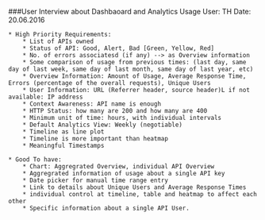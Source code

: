 ###User Interview about Dashbaoard and Analytics Usage
    User: TH
    Date: 20.06.2016

    * High Priority Requirements:
        * List of APIs owned
        * Status of API: Good, Alert, Bad [Green, Yellow, Red]
        * No. of errors associatesd (if any) --> as Overview information
        * Some comparison of usage from previous times: (last day, same day of last week, same day of last month, same day of last year, etc)
        * Overview Information: Amount of Usage, Average Response Time, Errors (percentage of the overall requests), Unique Users
        * User Information: URL (Referrer header, source header)L if not available: IP address
        * Context Awareness: API name is enough
        * HTTP Status: how many are 200 and how many are 400
        * Minimum unit of time: hours, with individual intervals
        * Default Analytics View: Weekly (negotiable)
        * Timeline as line plot
        * Timeline is more important than heatmap
        * Meaningful Timestamps
    
    * Good To have:
        * Chart: Aggregrated Overview, individual API Overview
        * Aggregrated information of usage about a single API key
        * Date picker for manual time range entry
        * Link to details about Unique Users and Average Response Times
        * individual control at timeline, table and heatmap to affect each other
        * Specific information about a single API User.
